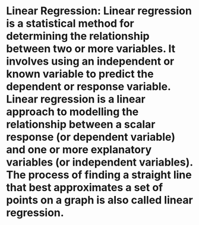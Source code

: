 # Linear Regression: Linear regression is a statistical method for determining the relationship between two or more variables. It involves using an independent or known variable to predict the dependent or response variable. Linear regression is a linear approach to modelling the relationship between a scalar response (or dependent variable) and one or more explanatory variables (or independent variables). The process of finding a straight line that best approximates a set of points on a graph is also called linear regression.
